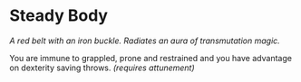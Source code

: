 # Steady Body

*A red belt with an iron buckle. Radiates an aura of transmutation magic.*

You are immune to grappled, prone and restrained and you have advantage on dexterity saving throws. *(requires attunement)*
